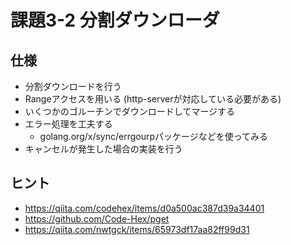 # 課題3-2 分割ダウンローダ
## 仕様
* 分割ダウンロードを行う
* Rangeアクセスを用いる (http-serverが対応している必要がある)
* いくつかのゴルーチンでダウンロードしてマージする
* エラー処理を工夫する
  * golang.org/x/sync/errgourpパッケージなどを使ってみる
* キャンセルが発生した場合の実装を行う
## ヒント
* https://qiita.com/codehex/items/d0a500ac387d39a34401
* https://github.com/Code-Hex/pget
* https://qiita.com/nwtgck/items/65973df17aa82ff99d31
